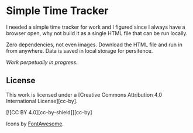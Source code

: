 # Simple Time Tracker

I needed a simple time tracker for work and I figured since I always have a browser open, why not build it as a single HTML file that can be run locally.

Zero dependencies, not even images. Download the HTML file and run in from anywhere. Data is saved in local storage for persitence.

_Work perpetually in progress._

## License

This work is licensed under a
[Creative Commons Attribution 4.0 International License][cc-by].

[![CC BY 4.0][cc-by-shield]][cc-by]

Icons by [FontAwesome](https://fontawesome.com).
